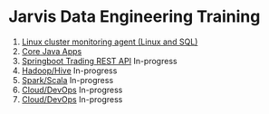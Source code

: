 # Jarvis Data Engineering Training
1. [Linux cluster monitoring agent (Linux and SQL)](./linux_sql) 
2. [Core Java Apps](./core_java) 
3. [Springboot Trading REST API](./springboot) In-progress
4. [Hadoop/Hive](./hadoop) In-progress
5. [Spark/Scala](./spark) In-progress
6. [Cloud/DevOps](./cloud_devops) In-progress
6. [Cloud/DevOps](./cloud_devops) In-progress

